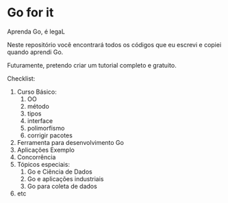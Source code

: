 # Go for it

Aprenda Go, é legaL

Neste repositório você encontrará todos os códigos que eu escrevi e copiei quando aprendi Go.

Futuramente, pretendo criar um tutorial completo e gratuito.

Checklist:

1. Curso Básico:
   1. OO
   2. método
   3. tipos
   4. interface
   5. polimorfismo
   6. corrigir pacotes
2. Ferramenta para desenvolvimento Go
3. Aplicações Exemplo
4. Concorrência
5. Tópicos especiais:
   1. Go e Ciência de Dados
   2. Go e aplicações industriais
   3. Go para coleta de dados
6. etc